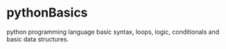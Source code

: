# pythonBasics
python programming language basic syntax, loops, logic, conditionals and basic data structures. 


